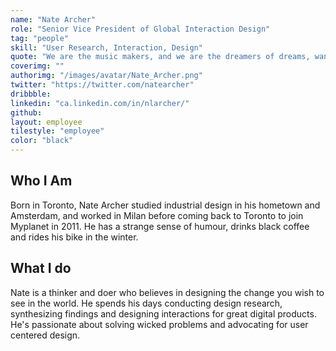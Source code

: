 ```yaml
---
name: "Nate Archer"
role: "Senior Vice President of Global Interaction Design"
tag: "people"
skill: "User Research, Interaction, Design"
quote: "We are the music makers, and we are the dreamers of dreams, wandering by lone sea-breakers, and sitting by desolate streams; world-losers and world-forsakers, on whom the pale moon gleams: yet we are the movers and shakers of the world for ever, it seems."
coverimg: ""
authorimg: "/images/avatar/Nate_Archer.png"
twitter: "https://twitter.com/natearcher"
dribbble:
linkedin: "ca.linkedin.com/in/nlarcher/"
github:
layout: employee
tilestyle: "employee"
color: "black"
---
```


## Who I Am

Born in Toronto, Nate Archer studied industrial design in his hometown and Amsterdam, and worked in Milan before coming back to Toronto to join Myplanet in 2011. He has a strange sense of humour, drinks black coffee and rides his bike in the winter.

## What I do

Nate is a thinker and doer who believes in designing the change you wish to see in the world. He spends his days conducting design research, synthesizing findings and designing interactions for great digital products. He's passionate about solving wicked problems and advocating for user centered design.